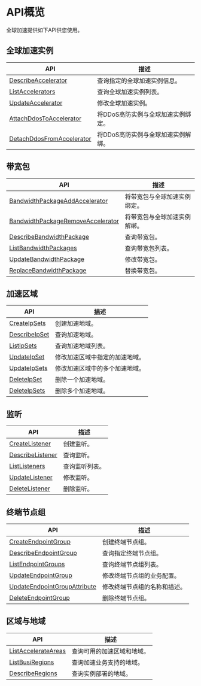 # API概览

全球加速提供如下API供您使用。

## 全球加速实例

|API|描述|
|---|--|
|[DescribeAccelerator](/cn.zh-CN/API参考/全球加速实例/DescribeAccelerator.md)|查询指定的全球加速实例信息。|
|[ListAccelerators](/cn.zh-CN/API参考/全球加速实例/ListAccelerators.md)|查询全球加速实例列表。|
|[UpdateAccelerator](/cn.zh-CN/API参考/全球加速实例/UpdateAccelerator.md)|修改全球加速实例。|
|[AttachDdosToAccelerator](/cn.zh-CN/API参考/全球加速实例/AttachDdosToAccelerator.md)|将DDoS高防实例与全球加速实例绑定。|
|[DetachDdosFromAccelerator](/cn.zh-CN/API参考/全球加速实例/DetachDdosFromAccelerator.md)|将DDoS高防实例与全球加速实例解绑。|

## 带宽包

|API|描述|
|---|--|
|[BandwidthPackageAddAccelerator](/cn.zh-CN/API参考/带宽包/BandwidthPackageAddAccelerator.md)|将带宽包与全球加速实例绑定。|
|[BandwidthPackageRemoveAccelerator](/cn.zh-CN/API参考/带宽包/BandwidthPackageRemoveAccelerator.md)|将带宽包与全球加速实例解绑。|
|[DescribeBandwidthPackage](/cn.zh-CN/API参考/带宽包/DescribeBandwidthPackage.md)|查询带宽包。|
|[ListBandwidthPackages](/cn.zh-CN/API参考/带宽包/ListBandwidthPackages.md)|查询带宽包列表。|
|[UpdateBandwidthPackage](/cn.zh-CN/API参考/带宽包/UpdateBandwidthPackage.md)|修改带宽包。|
|[ReplaceBandwidthPackage](/cn.zh-CN/API参考/带宽包/ReplaceBandwidthPackage.md)|替换带宽包。|

## 加速区域

|API|描述|
|---|--|
|[CreateIpSets](/cn.zh-CN/API参考/加速区域/CreateIpSets.md)|创建加速地域。|
|[DescribeIpSet](/cn.zh-CN/API参考/加速区域/DescribeIpSet.md)|查询加速地域。|
|[ListIpSets](/cn.zh-CN/API参考/加速区域/ListIpSets.md)|查询加速地域列表。|
|[UpdateIpSet](/cn.zh-CN/API参考/加速区域/UpdateIpSet.md)|修改加速区域中指定的加速地域。|
|[UpdateIpSets](/cn.zh-CN/API参考/加速区域/UpdateIpSets.md)|修改加速区域中的多个加速地域。|
|[DeleteIpSet](/cn.zh-CN/API参考/加速区域/DeleteIpSet.md)|删除一个加速地域。|
|[DeleteIpSets](/cn.zh-CN/API参考/加速区域/DeleteIpSets.md)|删除多个加速地域。|

## 监听

|API|描述|
|---|--|
|[CreateListener](/cn.zh-CN/API参考/监听/CreateListener.md)|创建监听。|
|[DescribeListener](/cn.zh-CN/API参考/监听/DescribeListener.md)|查询监听。|
|[ListListeners](/cn.zh-CN/API参考/监听/ListListeners.md)|查询监听列表。|
|[UpdateListener](/cn.zh-CN/API参考/监听/UpdateListener.md)|修改监听。|
|[DeleteListener](/cn.zh-CN/API参考/监听/DeleteListener.md)|删除监听。|

## 终端节点组

|API|描述|
|---|--|
|[CreateEndpointGroup](/cn.zh-CN/API参考/终端节点组/CreateEndpointGroup.md)|创建终端节点组。|
|[DescribeEndpointGroup](/cn.zh-CN/API参考/终端节点组/DescribeEndpointGroup.md)|查询指定终端节点组。|
|[ListEndpointGroups](/cn.zh-CN/API参考/终端节点组/ListEndpointGroups.md)|查询终端节点组列表。|
|[UpdateEndpointGroup](/cn.zh-CN/API参考/终端节点组/UpdateEndpointGroup.md)|修改终端节点组的业务配置。|
|[UpdateEndpointGroupAttribute](/cn.zh-CN/API参考/终端节点组/UpdateEndpointGroupAttribute.md)|修改终端节点组的名称和描述。|
|[DeleteEndpointGroup](/cn.zh-CN/API参考/终端节点组/DeleteEndpointGroup.md)|删除终端节点组。|

## 区域与地域

|API|描述|
|---|--|
|[ListAccelerateAreas](/cn.zh-CN/API参考/区域与地域/ListAccelerateAreas.md)|查询可用的加速区域和地域。|
|[ListBusiRegions](/cn.zh-CN/API参考/区域与地域/ListBusiRegions.md)|查询加速业务支持的地域。|
|[DescribeRegions](/cn.zh-CN/API参考/区域与地域/DescribeRegions.md)|查询实例部署的地域。|

